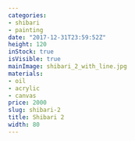 ```yaml
---
categories:
- shibari
- painting
date: "2017-12-31T23:59:52Z"
height: 120
inStock: true
isVisible: true
mainImage: shibari_2_with_line.jpg
materials:
- oil
- acrylic
- canvas
price: 2000
slug: shibari-2
title: Shibari 2
width: 80
---
```



